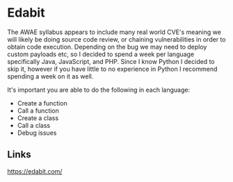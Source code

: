 # Edabit

The AWAE syllabus appears to include many real world CVE's meaning we will likely be doing source code review, or chaining vulnerabilities in order to obtain code execution. Depending on the bug we may need to deploy custom payloads etc, so I decided to spend a week per language specifically Java, JavaScript, and PHP. Since I know Python I decided to skip it, however if you have little to no experience in Python I recommend spending a week on it as well.

It's important you are able to do the following in each language:
- Create a function
- Call a function
- Create a class
- Call a class
- Debug issues

## Links

https://edabit.com/
